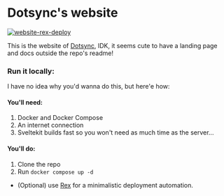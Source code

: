 # Dotsync's website

[![website-rex-deploy](https://github.com/mbaraa/dotsync/actions/workflows/website-rex-deploy.yml/badge.svg)](https://github.com/mbaraa/dotsync/actions/workflows/website-rex-deploy.yml)

This is the website of [Dotsync](https://github.com/mbaraa/dotsync), IDK, it seems cute to have a landing page and docs outside the repo's readme!

### Run it locally:

I have no idea why you'd wanna do this, but here'e how:

#### You'll need:

1. Docker and Docker Compose
1. An internet connection
1. Sveltekit builds fast so you won't need as much time as the server...

#### You'll do:

1. Clone the repo
1. Run `docker compose up -d`

- (Optional) use [Rex](https://github.com/mbaraa/rex) for a minimalistic deployment automation.

